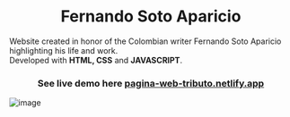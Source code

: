 <h1 align="center"> Fernando Soto Aparicio </h1>

Website created in honor of the Colombian writer Fernando Soto Aparicio highlighting his life and work.
</br>
Developed with <b>HTML, CSS</b> and <b>JAVASCRIPT</b>. 

<h3 align="center"> 
  
  See live demo here [pagina-web-tributo.netlify.app](https://pagina-web-tributo.netlify.app/#home__title)
</h3>

![image](https://user-images.githubusercontent.com/95056296/157873999-db8089a1-76a0-4fe1-b2d9-89f56d419817.png)

